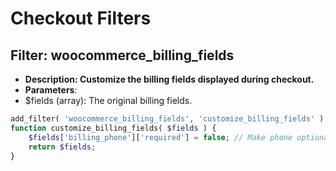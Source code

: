 # Checkout Filters
## Filter: woocommerce_billing_fields

- **Description: Customize the billing fields displayed during checkout.**
- **Parameters**:
- $fields (array): The original billing fields.
```php
add_filter( 'woocommerce_billing_fields', 'customize_billing_fields' );
function customize_billing_fields( $fields ) {
    $fields['billing_phone']['required'] = false; // Make phone optional
    return $fields;
}
```

